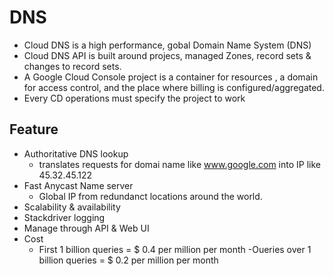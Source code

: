 # DNS
- Cloud DNS is a high performance, gobal Domain Name System (DNS)
- Cloud DNS API is built around projecs, managed Zones, record sets & changes to record sets.
- A Google Cloud Console project is a container for resources , a domain for access control, and the place where billing is configured/aggregated. 
- Every CD operations must specify the project to work

## Feature 
- Authoritative DNS lookup
  - translates requests for domai name like www.google.com into IP like 45.32.45.122
- Fast Anycast Name server
  - Global IP from redundanct locations around the world.
- Scalability & availability 
- Stackdriver logging
- Manage through API & Web UI 
- Cost 
  - First 1 billion queries = $ 0.4 per million per month
  -Oueries over  1 billion queries = $ 0.2 per million per month
